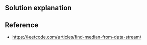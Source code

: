 ## Solution explanation


## Reference

- https://leetcode.com/articles/find-median-from-data-stream/